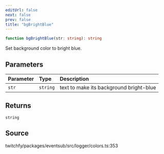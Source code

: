 ```yaml
---
editUrl: false
next: false
prev: false
title: "bgBrightBlue"
---
```


```ts
function bgBrightBlue(str: string): string
```

Set background color to bright blue.

## Parameters

| Parameter | Type | Description |
| :------ | :------ | :------ |
| `str` | `string` | text to make its background bright-blue |

## Returns

`string`

## Source

twitchfy/packages/eventsub/src/logger/colors.ts:353
